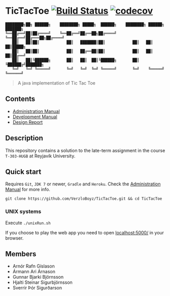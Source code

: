 # TicTacToe [![Build Status](https://travis-ci.org/VerzloBoyz/TicTacToe.svg?branch=master)](https://travis-ci.org/VerzloBoyz/TicTacToe) [![codecov](https://codecov.io/gh/VerzloBoyz/TicTacToe/branch/master/graph/badge.svg)](https://codecov.io/gh/VerzloBoyz/TicTacToe)

```
████████╗██╗ ██████╗    ████████╗ █████╗  ██████╗    ████████╗ ██████╗ ███████╗
╚══██╔══╝██║██╔════╝    ╚══██╔══╝██╔══██╗██╔════╝    ╚══██╔══╝██╔═══██╗██╔════╝
   ██║   ██║██║            ██║   ███████║██║            ██║   ██║   ██║█████╗  
   ██║   ██║██║            ██║   ██╔══██║██║            ██║   ██║   ██║██╔══╝  
   ██║   ██║╚██████╗       ██║   ██║  ██║╚██████╗       ██║   ╚██████╔╝███████╗
   ╚═╝   ╚═╝ ╚═════╝       ╚═╝   ╚═╝  ╚═╝ ╚═════╝       ╚═╝    ╚═════╝ ╚══════╝
```
> A java implementation of Tic Tac Toe

## Contents 

- [Administration Manual](docs/Administration_Manual.md)
- [Development Manual](docs/Development_Manual.md)
- [Design Report](docs/Design_Report.md)

## Description
This repository contains a solution to the late-term assignment in the course `T-303-HUGB` at Reyjavík University. 

## Quick start
Requires `Git`, `JDK 7` or newer, `Gradle` and `Heroku`. Check the [Administration Manual](docs/Administration_Manual.md) for more info.

```
git clone https://github.com/VerzloBoyz/TicTacToe.git && cd TicTacToe
```
### UNIX systems
Execute `./unixRun.sh`

If you choose to play the web app you need to open [localhost:5000/](http://localhost:5000/) in your browser.


## Members
- Arnór Rafn Gíslason
- Ármann Ari Árnason
- Gunnar Bjarki Björnsson
- Hjalti Steinar Sigurbjörnsson
- Sverrir Þór Sigurðarson

